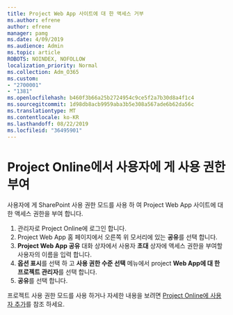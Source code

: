 ```yaml
---
title: Project Web App 사이트에 대 한 액세스 거부
ms.author: efrene
author: efrene
manager: pamg
ms.date: 4/09/2019
ms.audience: Admin
ms.topic: article
ROBOTS: NOINDEX, NOFOLLOW
localization_priority: Normal
ms.collection: Adm_O365
ms.custom:
- "2700001"
- "1381"
ms.openlocfilehash: b460f3b66a25b2724954c9ce5f2a7b30d8a4f1c4
ms.sourcegitcommit: 1d98db8acb9959aba3b5e308a567ade6b62da56c
ms.translationtype: MT
ms.contentlocale: ko-KR
ms.lasthandoff: 08/22/2019
ms.locfileid: "36495901"
---
```

# <a name="give-users-permissions-in-project-online"></a>Project Online에서 사용자에 게 사용 권한 부여

사용자에 게 SharePoint 사용 권한 모드를 사용 하 여 Project Web App 사이트에 대 한 액세스 권한을 부여 합니다.

1. 관리자로 Project Online에 로그인 합니다.
2. Project Web App 홈 페이지에서 오른쪽 위 모서리에 있는 **공유**를 선택 합니다.
3. **Project Web App 공유** 대화 상자에서 사용자 **초대** 상자에 액세스 권한을 부여할 사용자의 이름을 입력 합니다.
4. **옵션 표시**를 선택 하 고 **사용 권한 수준 선택** 메뉴에서 project **Web App에 대 한 프로젝트 관리자**를 선택 합니다.
5. **공유**를 선택 합니다.

프로젝트 사용 권한 모드를 사용 하거나 자세한 내용을 보려면 [Project Online에 사용자 추가](https://docs.microsoft.com/projectonline/step-2-add-people-to-project-online)를 참조 하세요.
